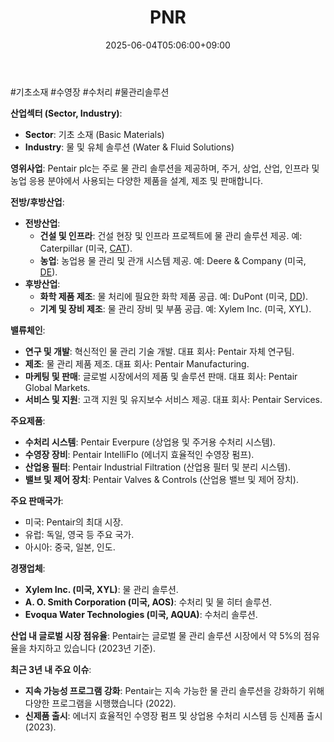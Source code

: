 ﻿---
title: "PNR"
date: 2025-06-04T05:06:00+09:00
lastmod: 2025-06-04T05:06:00+09:00
type: docs
sidebar:
  open: true
weight: 701
---
<div style="display:none">
  <meta property="article:published_time" content="2025-06-03T20:06:00Z" />
  <meta property="article:modified_time" content="2025-06-03T20:06:00Z" />
</div>
#기초소재 #수영장 #수처리 #물관리솔루션

**산업섹터 (Sector, Industry)**:

- **Sector**: 기초 소재 (Basic Materials)
- **Industry**: 물 및 유체 솔루션 (Water & Fluid Solutions)

**영위사업**: Pentair plc는 주로 물 관리 솔루션을 제공하며, 주거, 상업, 산업, 인프라 및 농업 응용 분야에서 사용되는 다양한 제품을 설계, 제조 및 판매합니다.

**전방/후방산업**:

- **전방산업**:
    - **건설 및 인프라**: 건설 현장 및 인프라 프로젝트에 물 관리 솔루션 제공. 예: Caterpillar (미국, [CAT](/company-analysis/cat/)).
    - **농업**: 농업용 물 관리 및 관개 시스템 제공. 예: Deere & Company (미국, [DE](/company-analysis/de/)).
- **후방산업**:
    - **화학 제품 제조**: 물 처리에 필요한 화학 제품 공급. 예: DuPont (미국, [DD](/company-analysis/dd/)).
    - **기계 및 장비 제조**: 물 관리 장비 및 부품 공급. 예: Xylem Inc. (미국, XYL).

**밸류체인**:

- **연구 및 개발**: 혁신적인 물 관리 기술 개발. 대표 회사: Pentair 자체 연구팀.
- **제조**: 물 관리 제품 제조. 대표 회사: Pentair Manufacturing.
- **마케팅 및 판매**: 글로벌 시장에서의 제품 및 솔루션 판매. 대표 회사: Pentair Global Markets.
- **서비스 및 지원**: 고객 지원 및 유지보수 서비스 제공. 대표 회사: Pentair Services.

**주요제품**:

- **수처리 시스템**: Pentair Everpure (상업용 및 주거용 수처리 시스템).
- **수영장 장비**: Pentair IntelliFlo (에너지 효율적인 수영장 펌프).
- **산업용 필터**: Pentair Industrial Filtration (산업용 필터 및 분리 시스템).
- **밸브 및 제어 장치**: Pentair Valves & Controls (산업용 밸브 및 제어 장치).

**주요 판매국가**:

- 미국: Pentair의 최대 시장.
- 유럽: 독일, 영국 등 주요 국가.
- 아시아: 중국, 일본, 인도.

**경쟁업체**:

- **Xylem Inc. (미국, XYL)**: 물 관리 솔루션.
- **A. O. Smith Corporation (미국, AOS)**: 수처리 및 물 히터 솔루션.
- **Evoqua Water Technologies (미국, AQUA)**: 수처리 솔루션.

**산업 내 글로벌 시장 점유율**: Pentair는 글로벌 물 관리 솔루션 시장에서 약 5%의 점유율을 차지하고 있습니다 (2023년 기준).

**최근 3년 내 주요 이슈**:

- **지속 가능성 프로그램 강화**: Pentair는 지속 가능한 물 관리 솔루션을 강화하기 위해 다양한 프로그램을 시행했습니다 (2022).
- **신제품 출시**: 에너지 효율적인 수영장 펌프 및 상업용 수처리 시스템 등 신제품 출시 (2023).
